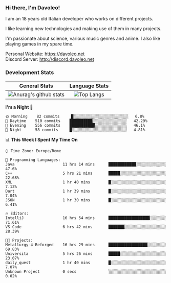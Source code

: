 ### Hi there, I'm Davoleo!

I am an 18 years old Italian developer who works on different projects.

I like learning new technologies and making use of them in many projects.

I'm passionate about science, various music genres and anime.
I also like playing games in my spare time.

Personal Website: https://davoleo.net <br>
Discord Server: http://discord.davoleo.net

### Development Stats

General Stats             |  Language Stats
:-------------------------:|:-------------------------:
![Anurag's github stats](https://github-readme-stats.vercel.app/api?username=Davoleo&count_private=true&show_icons=true&theme=tokyonight)  |  ![Top Langs](https://github-readme-stats.vercel.app/api/top-langs/?username=Davoleo&theme=tokyonight&layout=compact)



<!--START_SECTION:waka-->
**I'm a Night 🦉** 

```text
🌞 Morning    82 commits     █░░░░░░░░░░░░░░░░░░░░░░░░   6.8% 
🌆 Daytime    510 commits    ██████████░░░░░░░░░░░░░░░   42.29% 
🌃 Evening    556 commits    ███████████░░░░░░░░░░░░░░   46.1% 
🌙 Night      58 commits     █░░░░░░░░░░░░░░░░░░░░░░░░   4.81%

```


📊 **This Week I Spent My Time On** 

```text
⌚︎ Time Zone: Europe/Rome

💬 Programming Languages: 
Java                     11 hrs 14 mins      ████████████░░░░░░░░░░░░░   47.6% 
C++                      5 hrs 21 mins       █████░░░░░░░░░░░░░░░░░░░░   22.68% 
XML                      1 hr 40 mins        █░░░░░░░░░░░░░░░░░░░░░░░░   7.13% 
Dart                     1 hr 39 mins        █░░░░░░░░░░░░░░░░░░░░░░░░   7.04% 
JSON                     1 hr 30 mins        █░░░░░░░░░░░░░░░░░░░░░░░░   6.41%

🔥 Editors: 
IntelliJ                 16 hrs 54 mins      ██████████████████░░░░░░░   71.61% 
VS Code                  6 hrs 42 mins       ███████░░░░░░░░░░░░░░░░░░   28.39%

🐱‍💻 Projects: 
Metallurgy-4-Reforged    16 hrs 29 mins      █████████████████░░░░░░░░   69.83% 
Universita               5 hrs 26 mins       █████░░░░░░░░░░░░░░░░░░░░   23.07% 
daily_quest              1 hr 40 mins        █░░░░░░░░░░░░░░░░░░░░░░░░   7.07% 
Unknown Project          0 secs              ░░░░░░░░░░░░░░░░░░░░░░░░░   0.02%

```


<!--END_SECTION:waka-->

<!--
**Davoleo/Davoleo** is a ✨ _special_ ✨ repository because its `README.md` (this file) appears on your GitHub profile.

https://gist.github.com/Davoleo/43516c64c8169e24dc2571c34713863b

Here are some ideas to get you started:

- 🔭 I’m currently working on ...
- 🌱 I’m currently learning ...
- 👯 I’m looking to collaborate on ...
- 🤔 I’m looking for help with ...
- 💬 Ask me about ...
- 📫 How to reach me: ...
- 😄 Pronouns: ...
- ⚡ Fun fact: ...
-->
